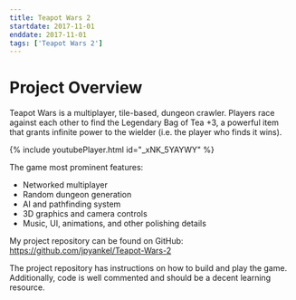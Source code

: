 ```yaml
---
title: Teapot Wars 2
startdate: 2017-11-01
enddate: 2017-11-01
tags: ['Teapot Wars 2']
---
```


# Project Overview
Teapot Wars is a multiplayer, tile-based, dungeon crawler. Players race against
each other to find the Legendary Bag of Tea +3, a powerful item that grants
infinite power to the wielder (i.e. the player who finds it wins).

{% include youtubePlayer.html id="_xNK_5YAYWY" %}

The game most prominent features:
* Networked multiplayer
* Random dungeon generation
* AI and pathfinding system
* 3D graphics and camera controls
* Music, UI, animations, and other polishing details

My project repository can be found on GitHub:
<https://github.com/jpyankel/Teapot-Wars-2>

The project repository has instructions on how to build and play the game.
Additionally, code is well commented and should be a decent learning resource.
